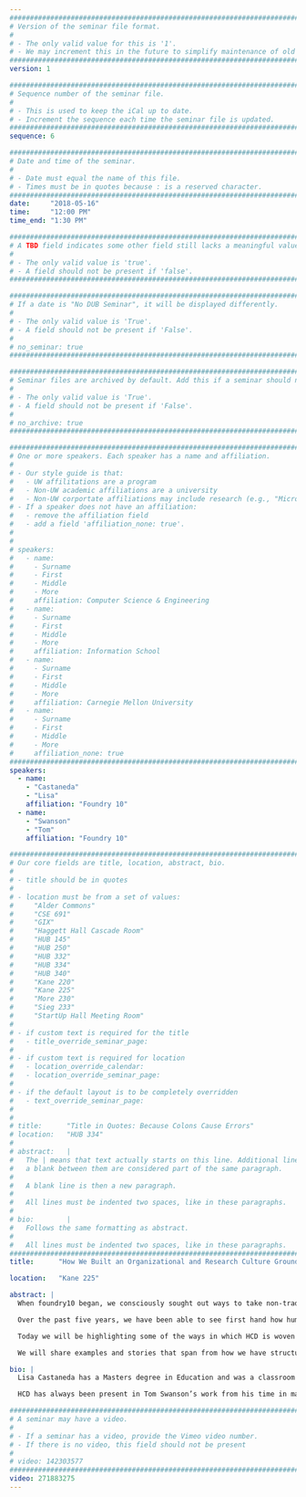 ```yaml
---
################################################################################
# Version of the seminar file format.
#
# - The only valid value for this is '1'.
# - We may increment this in the future to simplify maintenance of old seminars.
################################################################################
version: 1

################################################################################
# Sequence number of the seminar file.
#
# - This is used to keep the iCal up to date.
# - Increment the sequence each time the seminar file is updated.
################################################################################
sequence: 6

################################################################################
# Date and time of the seminar.
#
# - Date must equal the name of this file.
# - Times must be in quotes because : is a reserved character.
################################################################################
date:     "2018-05-16"
time:     "12:00 PM"
time_end: "1:30 PM"

################################################################################
# A TBD field indicates some other field still lacks a meaningful value.
#
# - The only valid value is 'true'.
# - A field should not be present if 'false'.
################################################################################

################################################################################
# If a date is "No DUB Seminar", it will be displayed differently.
#
# - The only valid value is 'True'.
# - A field should not be present if 'False'.
#
# no_seminar: true
################################################################################

################################################################################
# Seminar files are archived by default. Add this if a seminar should not be.
#
# - The only valid value is 'True'.
# - A field should not be present if 'False'.
#
# no_archive: true
################################################################################

################################################################################
# One or more speakers. Each speaker has a name and affiliation.
#
# - Our style guide is that:
#   - UW affilitations are a program
#   - Non-UW academic affiliations are a university
#   - Non-UW corportate affiliations may include research (e.g., "Microsoft Research")
# - If a speaker does not have an affiliation:
#   - remove the affiliation field
#   - add a field 'affiliation_none: true'.
#
#
# speakers:
#   - name: 
#     - Surname
#     - First
#     - Middle
#     - More
#     affiliation: Computer Science & Engineering 
#   - name: 
#     - Surname
#     - First
#     - Middle
#     - More
#     affiliation: Information School 
#   - name: 
#     - Surname
#     - First
#     - Middle
#     - More
#     affiliation: Carnegie Mellon University 
#   - name:
#     - Surname
#     - First
#     - Middle
#     - More
#     affiliation_none: true
################################################################################
speakers:
  - name:
    - "Castaneda"
    - "Lisa"
    affiliation: "Foundry 10"
  - name:
    - "Swanson"
    - "Tom"
    affiliation: "Foundry 10"

################################################################################
# Our core fields are title, location, abstract, bio.
#
# - title should be in quotes
#
# - location must be from a set of values:
#     "Alder Commons"
#     "CSE 691"
#     "GIX"
#     "Haggett Hall Cascade Room"
#     "HUB 145"
#     "HUB 250"
#     "HUB 332"
#     "HUB 334"
#     "HUB 340"
#     "Kane 220"
#     "Kane 225"
#     "More 230"
#     "Sieg 233"
#     "StartUp Hall Meeting Room"
#
# - if custom text is required for the title
#   - title_override_seminar_page:
#
# - if custom text is required for location
#   - location_override_calendar:
#   - location_override_seminar_page:
#
# - if the default layout is to be completely overridden
#   - text_override_seminar_page:
#
#
# title:      "Title in Quotes: Because Colons Cause Errors"
# location:   "HUB 334"
#
# abstract:   |
#   The | means that text actually starts on this line. Additional lines without
#   a blank between them are considered part of the same paragraph.
#
#   A blank line is then a new paragraph.
#
#   All lines must be indented two spaces, like in these paragraphs.
#
# bio:        |
#   Follows the same formatting as abstract.
#
#   All lines must be indented two spaces, like in these paragraphs.
################################################################################
title:      "How We Built an Organizational and Research Culture Grounded in HCD"

location:   "Kane 225"

abstract: |
  When foundry10 began, we consciously sought out ways to take non-traditional approaches to everything we did. By starting out talking directly to teachers and students, we flipped what most people think about when they consider educational research and philanthropy.

  Over the past five years, we have been able to see first hand how human centered design and learning are a natural fit. Both from a broad, organizational level, all the way down the most granular elements of our design process, foundry10 draws on these concepts to create value for kids. As a philanthropic educational research organization our objective is to expand the ways in which people think about learning. We decided to approach this monumental task through a people-centered organizational structure and a focus on student and educator voice.

  Today we will be highlighting some of the ways in which HCD is woven into our structure, culture and the work that we do everyday. Our highly collaborative approach to research often occurs in applied settings (with some experimental work) and thus requires flexibility and an understanding of humans as learners within the educational system and as everyday people. Our work crosses over both academic and professional fields, and bridges a gap between the technical and real human side of the problems we are trying to solve.

  We will share examples and stories that span from how we have structured the organization and its growth, to our formal research studies, to our students and programs, and finally, our sharing strategies. We hope that our work inspires and energizes others to consider new ways to holistically approach HCD.

bio: |
  Lisa Castaneda has a Masters degree in Education and was a classroom teacher for 10 years before starting foundry10 in 2013. She is a co-founder, along with Gabe Newell, and the CEO of foundry10 which is a philanthropic educational research organization. Her research includes work in traditional educational interventions, virtual reality, video games and learning, vocational education, as well as educator professional development. Over the past several years she has helped foundry10 grow into an international research organization that also provides programming and philanthropic benefits to thousands of students.

  HCD has always been present in Tom Swanson’s work from his time in marketing agencies to building intuitive and useful programs for students. As the first employee at foundry10, Tom has been finding ways to keep the organizational culture and structure growing while remaining grounded in the HCD principles that differentiate it from other research groups. In terms of programs, he focuses on games and learning, digital audio production, virtual reality, digital and information literacy. Within the organization, Tom has been a part of the development of intuitive and employee-centered policies, structures, and practices.

################################################################################
# A seminar may have a video.
#
# - If a seminar has a video, provide the Vimeo video number.
# - If there is no video, this field should not be present
#
# video: 142303577
################################################################################
video: 271883275
---
```

